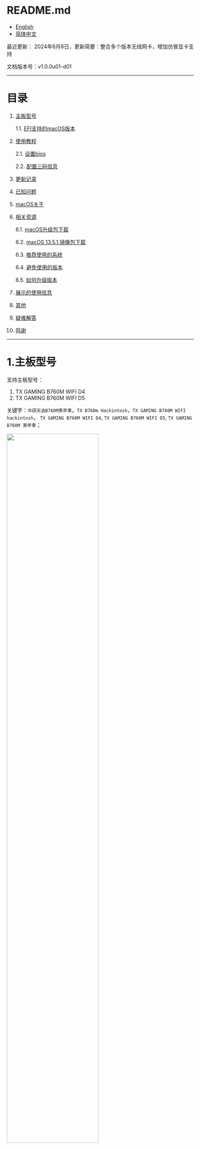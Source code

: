 # README.md
- [English](readme/README.en.md)
- [简体中文](README.md)

最近更新：
2024年6月8日，更新简要：整合多个版本无线网卡，增加仿冒显卡支持

文档版本号：v1.0.0u01-d01

------------------------------------------------------

# 目录

1. [主板型号](#1.主板型号)

    1.1. [EFI支持的macOS版本](#1.1.EFI支持的macOS版本)
    
2. [使用教程](#2.使用教程)

    2.1. [设置bios](#2.1.设置BIOS)
    
    2.2. [配置三码信息](#2.2.配置三码信息)
    
3. [更新记录](#3.更新记录)
4. [已知问题](#4.已知问题)
5. [macOS关于](#5.macOS关于)
6. [相关资源](#6.相关资源)

    6.1. [macOS升级包下载](#6.1.macOS升级包下载)
    
    6.2. [macOS 13.5.1 镜像包下载](#6.2.macOS-13.5.1-镜像包下载)
    
    6.3. [推荐使用的系统](#6.3.推荐使用的系统)
    
    6.4. [避免使用的版本](#6.4.避免使用的版本)
    
    6.5. [如何升级版本](#6.5.如何升级版本)
    
7. [展示的使用信息](#7.展示的使用信息)
8. [其他](#8.其他)
9. [疑难解答](#9.疑难解答)
10. [鸣谢](#10.鸣谢)

------------------------------------------------------

# 1.主板型号

支持主板型号：
1. TX GAMING B760M WIFI D4
2. TX GAMING B760M WIFI D5

关键字：`华硕天选B760M黑苹果`，`TX B760m Hackintosh`，`TX GAMING B760M WIFI hackintosh`， `TX GAMING B760M WIFI D4`, `TX GAMING B760M WIFI D5`, `TX GAMING B760M 黑苹果`；

<img src="images/tx-b760m.jpg" width=70%>

## 1.1.EFI支持的macOS版本

    EFI对Wi-Fi驱动程序进行了相关整合，根据内核版本控制驱动加载，集成到一个EFI可直接安装12-14区间版本
    
    EFI支持：macOS 12 - macOS 14.5（截稿最新）
    
    本EFI会跟随系统随时更新，尽情留意。

------------------------------------------------------

# 2.使用教程

## 2.1.设置BIOS

⚠️ 在配置BIOS时，建议将bios恢复成出厂设置，再行设置

|BIOS菜单路径| Bios选项名          | 选项      | 必需 |
|-----------|--------------------|----------|------|
|           | VT-d               | Enabled  |      |
|           | XHCI-Hand-Off      | Enabled  |      |
|           | Above 4G Decoding  | Enabled  |      |
|           | Fast Boot          | Disabled |      |
|           | CSM                | Disabled |      |
|           | Secure Boot        | Disabled |      |
|           | Resize Bar Support | Enabled  |      |


## 2.2.配置三码信息

配置三码信息可用以下工具进行三选一（点击进入到相关软件下载）：
1. [OCAuxiliaryTools](https://github.com/ic005k/OCAuxiliaryTools/releases)
2. [opencore-configurator](https://mackie100projects.altervista.org/opencore-configurator/)
3. [Hackintool](https://github.com/benbaker76/Hackintool)

#### [🔔在本项目文件中的 tools文件中有修改三码的工具下载(点我进入)](tools/)

### 1.通过 [OCAuxiliaryTools](https://github.com/ic005k/OCAuxiliaryTools/releases) 工具 打开 config文件后，进入到 PI 后，生成三码信息导入使用
![三码设置](images/pi-code-info.png)

### 2.使用 opencore configurator 修改三码信息也同样可以
![occonfig](images/occonfig.png)

### 3.通过 hackintool 工具也可以生成三码信息

------------------------------------------------------

# 3.更新记录

## 2024-06-08 更新
2024-06-08 更新说明
1，增加多个网卡驱动，支持在不同系统下均能使用无线网卡
2，完善到opencore 1.0.0 版本
3，改进显卡支持，仿冒6650xt与6690xt由用户自行购选
4，增加多个调试和最新驱动工具

## 2024-05-17 更新
1. 原生本机Wifi，蓝牙支持
2. 更新到opencore 1.0.0
3. 支持最新 macOS 14.5版本
4. EFI文件归类，不同系统根据分类使用
5. 支持Apple DRM（支持无损格式，杜比）

## 2023-4-30 更新
1. 加入大小核心调度，能够正确识别大核，线程，小核，不会启动应用直接全部占用
   系统优先使用大核，其次小核，再线程
1. 直接调用的主板自带因特尔网卡，支持Wi-Fi 6，不需要额外购买网卡
2. 如果是免驱显卡可以去掉 6650xt的acpi，如果是仿冒其他驱动，第一插槽的显卡地址为：pc00/peg1
3. 有线网卡速率2.5G
4. 去除usb端口限制
5. 已屏蔽核显，核显无法驱动，屏蔽后可以节能
6. 睡眠唤醒正常使用
7. 大小核补丁加入后，性能比未加入的要高很多
8. 声音，麦克风正常使用

------------------------------------------------------

# 4.已知问题
~~1. 自带蓝牙目前没有驱动 已解决~~

2，不能随航（需要该功能可以买免驱动网卡，14已不支持原有博通直接免驱）

------------------------------------------------------

# 5.macOS关于
<table>
    <tr>
        <td>
            <img src="images/info.jpg" border=0 style="margin-top:0px;">
<!--            EFI：macOS-Ventura/EFI
            <br/>
            升级：小版本直接升级，大版本升级到14.3.1最高
            <br/>
            ⚠️需要将无线网卡升级到14.0版本-->
        </td>
        <td>
            <img src="images/macOS-14.3.png" border=0 style="margin-top:0px;">
<!--            EFI：macOS-Sonoma-14.3.1up/EFI
            <br/>
            升级：14.0 - 14.3.1 之间任意版本使用，蓝牙以及无线已经更新到14.0版本
            <br/>
            ⚠️升级14.4以及以上版本需配置EFI：·Misc - Security - SecurityBootMode : Disabled·
            <br/>
            ⚠️需要将无线网卡升级到14.4版本-->
        </td>
        <td>
            <img src="images/macOS-14.5.png" border=0 style="margin-top:0px;">
           <!-- EFI：macOS-Sonoma-14.4/EFI
            <br/>
            14.4-目前最新版本14.5之间版本可以任意升级，已经更新了蓝牙和无线网卡驱动到最新版本，并且已经处理好SecurityBootMode，更新nvmefix支持到14.5-->
        </td>
    </tr>
</table>

------------------------------------------------------

# 6.相关资源

## 6.1.macOS升级包下载

* macOS Sonoma 14.5 (23F79) - 推荐版本
 
    链接: https://pan.baidu.com/s/1DQ9vFTQPSUv7Xg-wMDT6hg?pwd=4qxa 

    提取码: 4qxa 

    SHA256SUM：包内

* macOS Sonoma 14.3.1 (23D60)
 
    链接: https://pan.baidu.com/s/1_bTx8A4GdBfaLCLUEh4YzA?pwd=bt4j

    提取码: bt4j 

    SHA256SUM：包内

## 6.2.macOS 13.5.1 镜像包下载

* macOS Venture 13.5.1 22G90 With opencore 0.9.4 and WinPE

    链接: https://pan.baidu.com/s/1rq-Q5e3-my8gZUX3oZS_Ng?pwd=rv49 

    提取码: rv49 

## 6.3.推荐使用的系统

1. Ventura 13.5.1(有小版本更新直接升级)
2. Sonoma 14.3.1
3. Sonoma 14.5

## 6.4.避免使用的版本

1. macOS 14.4.1 ： [包含 Java 代码的某些应用程序会意外退出｜影响icoud｜生产力不推荐]

## 6.5.如何升级版本

1. 小版本升级：可以直接在系统设置 直接更新
2. 大版本升级 推荐：使用 pkg 对应版本的升级包升级
3. 大版本升级：下载对应 dmg 系统包，打开以后有一个安装进行升级

------------------------------------------------------

# 7.展示的使用信息

1. 主板自带网卡驱动信息
因 Sonoma 14 以后，免驱动苹果网卡无法使用，且只支持Wi-Fi5，使用Wi-Fi 6 自带网卡速率更快
![Wi-Fi](images/Wi-Fi.png)
内置无线网卡可以跑满 2400Mbps传输速率
![Wi-Fi-2](images/Wi-Fi-2.png)
2. cpu核心能够正确识别成 16核心 24个线程（大核心，小核心，线程。其他处理器同样支持）
![cpu-core](images/cpu-core.png)
大小核处理器均能识别到正确的大小核并且调度
![cpu-core](images/p+e.png)

3. 将 音乐 - 设置 - 播放，流播放：设置成无损
出现无损标志：支持Apple DRM
<img src="images/apple-drm.png" >

4. 日常使用占用
双屏4k，播放影音以及日常办公使用
<img src="images/used.png" >

-------------------------------

# 8.其他

1. opencore 1.0.0 支持多个版本的无线网卡驱动（通过内核版本控制驱动加载方式制作）
![wifi-card](assets/wifi-card.png)

macOS 14.4 内核起步版本：23.3.0 (因14.4无线网卡驱动需要另外部署)
macOS 14.0 内核起步版本：23.0.0 
macOS 13 内核起步版本：22.0.0
macOS 12 内核起步版本：21.0.0

2. ACPI信息，增加支持 `RX6650XT` 与 `TX6690XT` 显卡的仿冒支持
![ssdt-info](assets/ssdt-info.png)
默认是不启动仿冒显卡支持，如果你的显卡是 `RX6650XT` `TX6950XT`，请根据你的显卡进行购选启用（Enabled勾选即可）

3. 版本验证 opencore 1.0.0
![hackintosh-info](assets/hackintosh-info.png)

4. 驱动加载情况
 ![Drivers-info](assets/Drivers-info.png)
 
5. 睡眠信息
![sleep-info](assets/sleep-info.png)


6. 保留仿冒显卡改名
![dp-name](assets/dp-name.png)
将第一个箭头的 # 号去掉以后，可以将Value的名称改成你需要的显卡名

# 9.疑难解答
### 为什么里面参数的序列是反过来的，比如我们看到的 11 22 33，输入到系统要变成 33 22 11 ？
这是因为目前主流的操作系统都采用: 小端模式
> 参考：大端模式（big-endian）与小端模式（little-endian）

# 10.鸣谢
1. [opencore](https://github.com/acidanthera/OpenCorePkg)
2. [Acidanthera and all kext developer for hackintosh](https://github.com/acidanthera)
3. [OCAuxiliaryTools](https://github.com/ic005k/OCAuxiliaryTools/releases)
4. [itlwm](https://github.com/OpenIntelWireless/itlwm)
5. [CpuTopologyRebuild](https://github.com/b00t0x/CpuTopologyRebuild)
6. [LucyRTL8125Ethernet](https://github.com/Mieze/LucyRTL8125Ethernet)
7. [Hackintool](https://github.com/benbaker76/Hackintool)
8. [opencore-configurator](https://mackie100projects.altervista.org/opencore-configurator/)
